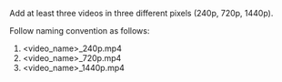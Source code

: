 Add at least three videos in three different pixels (240p, 720p, 1440p).<br>

Follow naming convention as follows:
1. <video_name>_240p.mp4
2. <video_name>_720p.mp4
3. <video_name>_1440p.mp4
